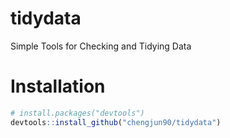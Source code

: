 ﻿# tidydata
Simple Tools for Checking and Tidying Data

# Installation
```R
# install.packages("devtools")
devtools::install_github("chengjun90/tidydata")
```